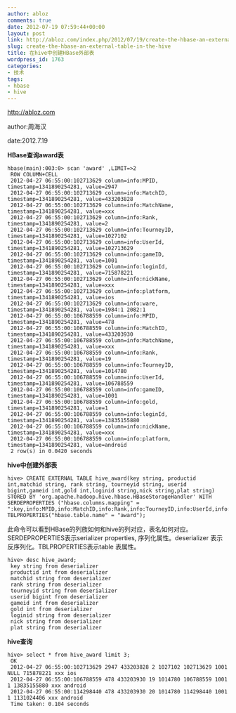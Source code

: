 ```yaml
---
author: abloz
comments: true
date: 2012-07-19 07:59:44+00:00
layout: post
link: http://abloz.com/index.php/2012/07/19/create-the-hbase-an-external-table-in-the-hive/
slug: create-the-hbase-an-external-table-in-the-hive
title: 在hive中创建HBase外部表
wordpress_id: 1763
categories:
- 技术
tags:
- hbase
- hive
---
```


http://abloz.com

author:周海汉

date:2012.7.19



**HBase查询award表**



    
    hbase(main):003:0> scan 'award' ,LIMIT=>2
     ROW COLUMN+CELL
     2012-04-27 06:55:00:102713629 column=info:MPID, timestamp=1341890254281, value=2947
     2012-04-27 06:55:00:102713629 column=info:MatchID, timestamp=1341890254281, value=433203828
     2012-04-27 06:55:00:102713629 column=info:MatchName, timestamp=1341890254281, value=xxx
     2012-04-27 06:55:00:102713629 column=info:Rank, timestamp=1341890254281, value=2
     2012-04-27 06:55:00:102713629 column=info:TourneyID, timestamp=1341890254281, value=1027102
     2012-04-27 06:55:00:102713629 column=info:UserId, timestamp=1341890254281, value=102713629
     2012-04-27 06:55:00:102713629 column=info:gameID, timestamp=1341890254281, value=1001
     2012-04-27 06:55:00:102713629 column=info:loginId, timestamp=1341890254281, value=715878221
     2012-04-27 06:55:00:102713629 column=info:nickName, timestamp=1341890254281, value=xxx
     2012-04-27 06:55:00:102713629 column=info:platform, timestamp=1341890254281, value=ios
     2012-04-27 06:55:00:102713629 column=info:ware, timestamp=1341890254281, value=1984:1 2082:1
     2012-04-27 06:55:00:106788559 column=info:MPID, timestamp=1341890254281, value=478
     2012-04-27 06:55:00:106788559 column=info:MatchID, timestamp=1341890254281, value=433203930
     2012-04-27 06:55:00:106788559 column=info:MatchName, timestamp=1341890254281, value=xxx
     2012-04-27 06:55:00:106788559 column=info:Rank, timestamp=1341890254281, value=19
     2012-04-27 06:55:00:106788559 column=info:TourneyID, timestamp=1341890254281, value=1014780
     2012-04-27 06:55:00:106788559 column=info:UserId, timestamp=1341890254281, value=106788559
     2012-04-27 06:55:00:106788559 column=info:gameID, timestamp=1341890254281, value=1001
     2012-04-27 06:55:00:106788559 column=info:gold, timestamp=1341890254281, value=1
     2012-04-27 06:55:00:106788559 column=info:loginId, timestamp=1341890254281, value=13835155880
     2012-04-27 06:55:00:106788559 column=info:nickName, timestamp=1341890254281, value=xxx
     2012-04-27 06:55:00:106788559 column=info:platform, timestamp=1341890254281, value=android
     2 row(s) in 0.0420 seconds




**hive中创建外部表**



    
    hive> CREATE EXTERNAL TABLE hive_award(key string, productid int,matchid string, rank string, tourneyid string, userid bigint,gameid int,gold int,loginid string,nick string,plat string) STORED BY 'org.apache.hadoop.hive.hbase.HBaseStorageHandler' WITH SERDEPROPERTIES ("hbase.columns.mapping" = ":key,info:MPID,info:MatchID,info:Rank,info:TourneyID,info:UserId,info:gameID,info:gold,info:loginId,info:nickName,info:platform") TBLPROPERTIES("hbase.table.name" = "award");




此命令可以看到HBase的列族如何和hive的列对应，表名如何对应。SERDEPROPERTIES表示serializer properties, 序列化属性。deserializer 表示反序列化。TBLPROPERTIES表示table 表属性。



    
    hive> desc hive_award;
     key string from deserializer
     productid int from deserializer
     matchid string from deserializer
     rank string from deserializer
     tourneyid string from deserializer
     userid bigint from deserializer
     gameid int from deserializer
     gold int from deserializer
     loginid string from deserializer
     nick string from deserializer
     plat string from deserializer




**hive查询**



    
    hive> select * from hive_award limit 3;
     OK
     2012-04-27 06:55:00:102713629 2947 433203828 2 1027102 102713629 1001 NULL 715878221 xxx ios
     2012-04-27 06:55:00:106788559 478 433203930 19 1014780 106788559 1001 1 13835155880 xxx android
     2012-04-27 06:55:00:114298440 478 433203930 20 1014780 114298440 1001 1 1131024406 xxx android
     Time taken: 0.104 seconds
